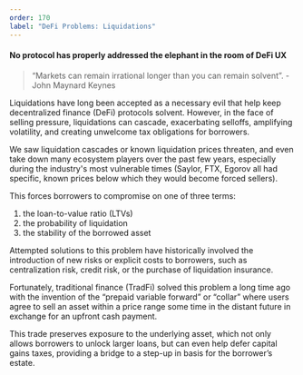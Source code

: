 ```yaml
---
order: 170
label: "DeFi Problems: Liquidations"
---
```


#### No protocol has properly addressed the elephant in the room of DeFi UX

> “Markets can remain irrational longer than you can remain solvent”. - John Maynard Keynes

Liquidations have long been accepted as a necessary evil that help keep decentralized finance (DeFi) protocols solvent. However, in the face of selling pressure, liquidations can cascade, exacerbating selloffs, amplifying volatility, and creating unwelcome tax obligations for borrowers.

We saw liquidation cascades or known liquidation prices threaten, and even take down many ecosystem players over the past few years, especially during the industry's most vulnerable times (Saylor, FTX, Egorov all had specific, known prices below which they would become forced sellers).

This forces borrowers to compromise on one of three terms:

1. the loan-to-value ratio (LTVs)
2. the probability of liquidation
3. the stability of the borrowed asset

Attempted solutions to this problem have historically involved the introduction of new risks or explicit costs to borrowers, such as centralization risk, credit risk, or the purchase of liquidation insurance.

Fortunately, traditional finance (TradFi) solved this problem a long time ago with the invention of the “prepaid variable forward” or “collar” where users agree to sell an asset within a price range some time in the distant future in exchange for an upfront cash payment.

This trade preserves exposure to the underlying asset, which not only allows borrowers to unlock larger loans, but can even help defer capital gains taxes, providing a bridge to a step-up in basis for the borrower’s estate.

